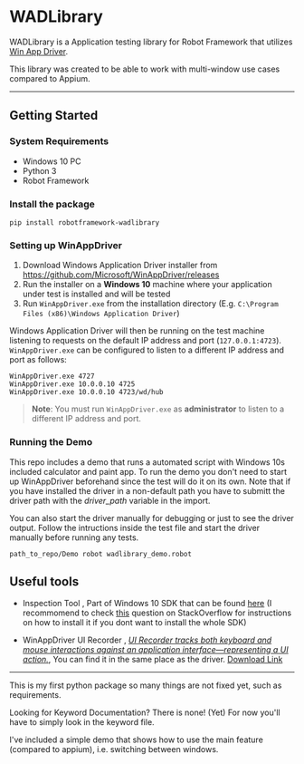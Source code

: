 # WADLibrary

WADLibrary is a Application testing library for Robot Framework that utilizes [Win App Driver](https://github.com/Microsoft/WinAppDriver).

This library was created to be able to work with multi-window use cases compared to Appium.

---

## Getting Started

### System Requirements

- Windows 10 PC
- Python 3
- Robot Framework

### Install the package

```
pip install robotframework-wadlibrary
```

### Setting up WinAppDriver

1. Download Windows Application Driver installer from <https://github.com/Microsoft/WinAppDriver/releases>
2. Run the installer on a **Windows 10** machine where your application under test is installed and will be tested
3. Run `WinAppDriver.exe` from the installation directory (E.g. `C:\Program Files (x86)\Windows Application Driver`)

Windows Application Driver will then be running on the test machine listening to requests on the default IP address and port (`127.0.0.1:4723`). `WinAppDriver.exe` can be configured to listen to a different IP address and port as follows:

```
WinAppDriver.exe 4727
WinAppDriver.exe 10.0.0.10 4725
WinAppDriver.exe 10.0.0.10 4723/wd/hub
```

> **Note**: You must run `WinAppDriver.exe` as **administrator** to listen to a different IP address and port.

### Running the Demo

This repo includes a demo that runs a automated script with Windows 10s included calculator and paint app. To run the demo you don't need to start up WinAppDriver beforehand since the test will do it on its own. Note that if you have installed the driver in a non-default path you have to submitt the driver path with the *driver_path* variable in the import.

You can also start the driver manually for debugging or just to see the driver output. Follow the intructions inside the test file and start the driver manually before running any tests.

```
path_to_repo/Demo robot wadlibrary_demo.robot
```

## Useful tools

- Inspection Tool , Part of Windows 10 SDK that can be found [here](https://developer.microsoft.com/en-US/windows/downloads/windows-10-sdk) (I recommomend to check [this](https://stackoverflow.com/questions/34760513/how-to-install-the-inspect-tool-on-windows-10) question on StackOverflow for instructions on how to install it if you dont want to install the whole SDK)

- WinAppDriver UI Recorder , [*UI Recorder tracks both keyboard and mouse interactions against an application interface—representing a UI action.*](https://github.com/microsoft/WinAppDriver/wiki/WinAppDriver-UI-Recorder), You can find it in the same place as the driver. [Download Link](https://github.com/Microsoft/WinAppDriver/releases)

---

This is my first python package so many things are not fixed yet, such as requirements. 

Looking for Keyword Documentation? There is none! (Yet) For now you'll have to simply look in the keyword file.

I've included a simple demo that shows how to use the main feature (compared to appium), i.e. switching between windows.